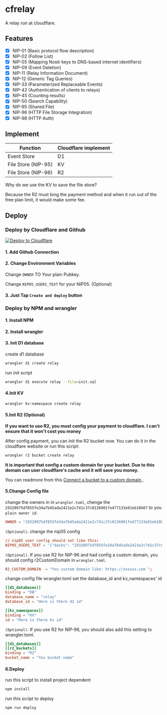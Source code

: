 # cfrelay

A relay run at cloudflare.

## Features

- [x] NIP-01 (Basic protocol flow description)
- [x] NIP-02 (Follow List)
- [x] NIP-05 (Mapping Nostr keys to DNS-based internet identifiers)
- [x] NIP-09 (Event Deletion)
- [x] NIP-11 (Relay Information Document)
- [x] NIP-12 (Generic Tag Queries)
- [x] NIP-33 (Parameterized Replaceable Events)
- [x] NIP-42 (Authentication of clients to relays)
- [x] NIP-45 (Counting results)
- [x] NIP-50 (Search Capability)
- [x] NIP-95 (Shared File)
- [x] NIP-96 (HTTP File Storage Integration)
- [x] NIP-98 (HTTP Auth)

## Implement

| Function            | Cloudflare implement |
|---------------------|----------------------|
| Event Store         | D1                   |
| File Store (NIP-95) | KV                   |
| File Store (NIP-96) | R2                   |

Why do we use the KV to save the file store?

Because the R2 must bing the payment method and when it run out of the free plan limit, it would make some fee.

## Deploy

### Deploy by Cloudflare and Github

[![Deploy to Cloudflare](https://deploy.workers.cloudflare.com/button)](https://deploy.workers.cloudflare.com/?url=https%3A%2F%2Fgithub.com%2Fhaorendashu%2Fcfrelay)

#### 1. Add Github Connection

#### 2. Change Environment Variables

Change ```OWNER``` TO Your plain Pubkey.

Change ```NIP05_USERS_TEXT``` for your NIP05. (Optional)

#### 3. Just Tap ```Create and deploy``` button

### Deploy by NPM and wrangler

#### 1. Install NPM

#### 2. Install wrangler

#### 3. Init D1 database

create d1 database

```bash
wrangler d1 create relay
```

run init script

```bash
wrangler d1 execute relay --file=init.sql
```

#### 4.Init KV

```bash
wrangler kv:namespace create relay
```

#### 5.Init R2 (Optional)

**If you want to use R2, you must config your payment to cloudflare. I can't ensure that it won't cost you money**

After config payment, you can init the R2 bucket now. You can do it in the cloudflare website or run this script:

```bash
wrangler r2 bucket create relay
```

**It is important that config a custom domain for your bucket. Due to this domain can user cloudflare's cache and it will save you money.**

You can readmore from this [Connect a bucket to a custom domain
](https://developers.cloudflare.com/r2/buckets/public-buckets/#connect-a-bucket-to-a-custom-domain).

#### 5.Change Config file

change the owners in in ```wrangler.toml```, chenge the ```29320975df855fe34a7b45ada2421e2c741c37c0136901fe477133a91eb18b07``` to you ```plain owner id```.

``` toml
OWNER = "29320975df855fe34a7b45ada2421e2c741c37c0136901fe477133a91eb18b07"
```

```(Optional)```. change the nip05 config

``` toml
// nip05 user config should set like this:
NIP05_USERS_TEXT = '{"dashu": "29320975df855fe34a7b45ada2421e2c741c37c0136901fe477133a91eb18b07"}'
```

```(Optional)```. If you use R2 for NIP-96 and had config a custom domain, you should config r2CustomDomain in ```wrangler.toml```.

``` toml
R2_CUSTOM_DOMAIN  = "You custom domain like: https://xxxxxx.com ";
```

change config file wrangler.toml set the database_id and kv_namespaces' id

```toml
[[d1_databases]]
binding = "DB"
database_name = "relay"
database_id = "Here is there d1 id"

[[kv_namespaces]]
binding = "KV"
id = "Here is there kv id"
```

```(Optional)```. If you use R2 for NIP-96, you should also add this setting to wrangler.toml.

```toml
[[d1_databases]]
[[r2_buckets]]
binding = "R2"
bucket_name = "You bucket name"
```

#### 6.Deploy

run this script to install project dependent

```bash
npm install
```

run this script to deploy

```bash
npm run deploy
```

